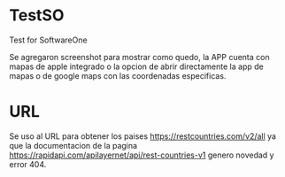 # TestSO
Test for SoftwareOne

Se agregaron screenshot para mostrar como quedo, la APP cuenta con mapas de apple integrado o la opcion de abrir directamente la app de mapas o de google maps con las coordenadas especificas.

# URL

Se uso al URL para obtener los paises https://restcountries.com/v2/all ya que la documentacion de la pagina https://rapidapi.com/apilayernet/api/rest-countries-v1 genero novedad y error 404.
